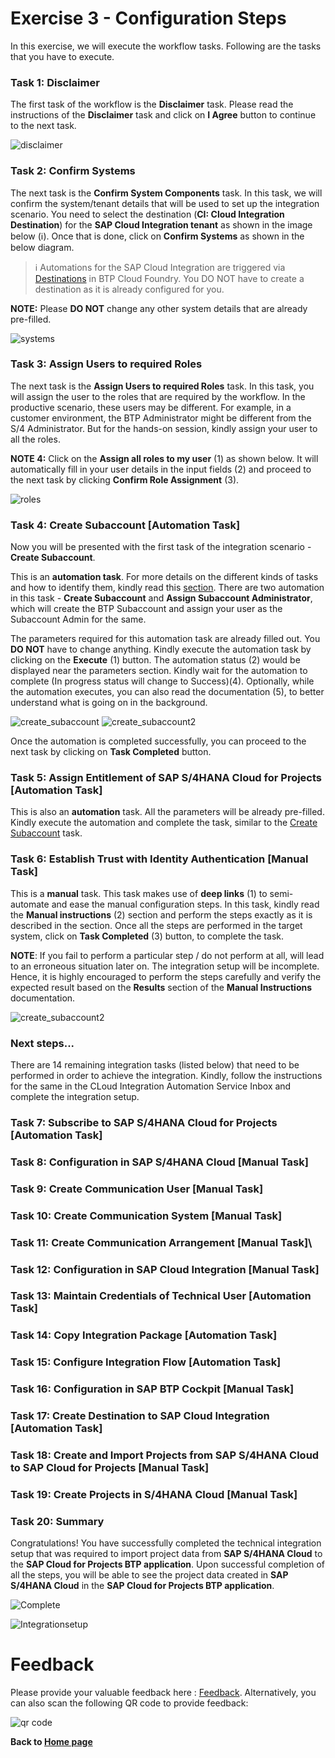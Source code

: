 # Exercise 3 - Configuration Steps

In this exercise, we will execute the workflow tasks. Following are the tasks that you have to execute.

### Task 1: Disclaimer

The first task of the workflow is the **Disclaimer** task. Please read the instructions of the **Disclaimer** task and click on **I Agree** button to continue to the next task.

![disclaimer](/exercises/ex3/images/disclaimer.png)


### Task 2: Confirm Systems

The next task is the **Confirm System Components** task. In this task, we will confirm the system/tenant details that will be used to set up the integration scenario. You need to select the destination (**CI: Cloud Integration Destination**) for the **SAP Cloud Integration tenant** as shown in the image below (ℹ️). Once that is done, click on **Confirm Systems** as shown in the below diagram. 

> ℹ️ Automations for the SAP Cloud Integration are triggered via [Destinations](https://help.sap.com/docs/btp/sap-business-technology-platform/create-destination) in BTP Cloud Foundry. You DO NOT have to create a destination as it is already configured for you.

**NOTE:** Please **DO NOT** change any other system details that are already pre-filled.

![systems](/exercises/ex3/images/system.png)

### Task 3: Assign Users to required Roles

The next task is the **Assign Users to required Roles** task. In this task, you will assign the user to the roles that are required by the workflow. In the productive scenario, these users may be different. For example, in a customer environment, the BTP Administrator might be different from the S/4 Administrator. But for the hands-on session, kindly assign your user to all the roles.

**NOTE 4:** Click on the **Assign all roles to my user** (1) as shown below. It will automatically fill in your user details in the input fields (2) and proceed to the next task by clicking **Confirm Role Assignment** (3).

![roles](/exercises/ex3/images/roles2.png)


### Task 4: Create Subaccount [Automation Task]

Now you will be presented with the first task of the integration scenario - **Create Subaccount**. 

This is an **automation task**. For more details on the different kinds of tasks and how to identify them, kindly read this [section](https://github.com/SAP-samples/teched2023-IN266/blob/main/exercises/ex0/README.md#task-execution-in-inbox). There are two automation in this task - **Create Subaccount** and **Assign Subaccount Administrator**, which will create the BTP Subaccount and assign your user as the Subaccount Admin for the same.

The parameters required for this automation task are already filled out. You **DO NOT** have to change anything. Kindly execute the automation task by clicking on the **Execute** (1) button. The automation status (2) would be displayed near the parameters section. Kindly wait for the automation to complete (In progress status will change to Success)(4). Optionally, while the automation executes, you can also read the documentation (5), to better understand what is going on in the background.

![create_subaccount](/exercises/ex3/images/create_subaccount3.png)
![create_subaccount2](/exercises/ex3/images/create_subaccount4.png)

Once the automation is completed successfully, you can proceed to the next task by clicking on **Task Completed** button.

### Task 5: Assign Entitlement of SAP S/4HANA Cloud for Projects [Automation Task]

This is also an **automation** task. All the parameters will be already pre-filled.
Kindly execute the automation and complete the task, similar to the [Create Subaccount](#task-4-create-subaccount-automation-task) task.

### Task 6: Establish Trust with Identity Authentication [Manual Task]

This is a **manual** task.
This task makes use of **deep links** (1) to semi-automate and ease the manual configuration steps. In this task, kindly read the **Manual instructions** (2) section and perform the steps exactly as it is described in the section. Once all the steps are performed in the target system, click on **Task Completed** (3) button, to complete the task.

**NOTE**: If you fail to perform a particular step / do not perform at all, will lead to an erroneous situation later on. The integration setup will be incomplete. Hence, it is highly encouraged to perform the steps carefully and verify the expected result based on the **Results** section of the **Manual Instructions** documentation.

![create_subaccount2](/exercises/ex3/images/setup_trust.png)


### **Next steps...**

There are 14 remaining integration tasks (listed below) that need to be performed in order to achieve the integration. Kindly, follow the instructions for the same in the CLoud Integration Automation Service Inbox and complete the integration setup.

### Task 7: Subscribe to SAP S/4HANA Cloud for Projects [Automation Task]

### Task 8: Configuration in SAP S/4HANA Cloud [Manual Task]

### Task 9: Create Communication User [Manual Task]

### Task 10: Create Communication System [Manual Task]

### Task 11: Create Communication Arrangement [Manual Task]\

### Task 12: Configuration in SAP Cloud Integration [Manual Task]

### Task 13: Maintain Credentials of Technical User [Automation Task]

### Task 14: Copy Integration Package [Automation Task]

### Task 15: Configure Integration Flow [Automation Task]

### Task 16: Configuration in SAP BTP Cockpit [Manual Task]

### Task 17: Create Destination to SAP Cloud Integration [Automation Task]

### Task 18: Create and Import Projects from SAP S/4HANA Cloud to SAP Cloud for Projects [Manual Task]

### Task 19: Create Projects in S/4HANA Cloud [Manual Task]

### Task 20: Summary

Congratulations!
You have successfully completed the technical integration setup that was required to import project data from **SAP S/4HANA Cloud** to the **SAP Cloud for Projects BTP application**. Upon successful completion of all the steps, you will be able to see the project data created in **SAP S/4HANA Cloud**  in the **SAP Cloud for Projects BTP application**.

![Complete](/exercises/ex0/images/projects.gif)

![Integrationsetup](/exercises/ex3/images/Projects.png)
# Feedback

Please provide your valuable feedback here : [Feedback](https://url.sap/bo4esn). Alternatively, you can also scan the following QR code to provide feedback: 

![qr code](/exercises/ex0/images/qr_code.png)


**Back to [Home page](../../README.md)**
